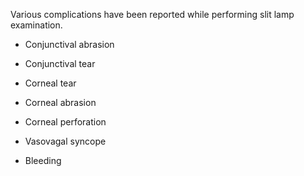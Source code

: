 Various complications have been reported while performing slit lamp examination.

- Conjunctival abrasion

- Conjunctival tear

- Corneal tear

- Corneal abrasion

- Corneal perforation

- Vasovagal syncope

- Bleeding